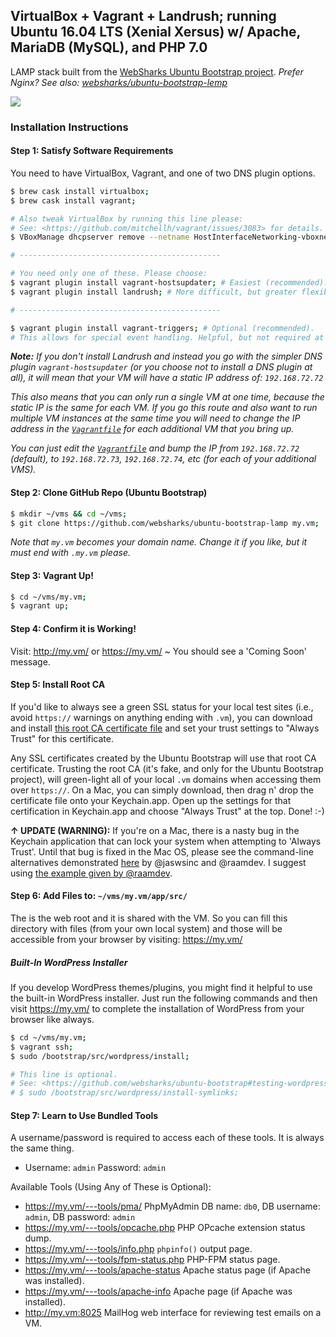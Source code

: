 ## VirtualBox + Vagrant + Landrush; running Ubuntu 16.04 LTS (Xenial Xersus) w/ Apache, MariaDB (MySQL), and PHP 7.0

LAMP stack built from the [WebSharks Ubuntu Bootstrap project](https://github.com/websharks/ubuntu-bootstrap).
_Prefer Nginx? See also: [websharks/ubuntu-bootstrap-lemp](https://github.com/websharks/ubuntu-bootstrap-lemp)_

![](http://cdn.websharks-inc.com/jaswsinc/uploads/2015/03/os-x-vagrant-virtualbox.png)

### Installation Instructions

#### Step 1: Satisfy Software Requirements

You need to have VirtualBox, Vagrant, and one of two DNS plugin options.

```bash
$ brew cask install virtualbox;
$ brew cask install vagrant;

# Also tweak VirtualBox by running this line please:
# See: <https://github.com/mitchellh/vagrant/issues/3083> for details.
$ VBoxManage dhcpserver remove --netname HostInterfaceNetworking-vboxnet0;

# ---------------------------------------------

# You need only one of these. Please choose:
$ vagrant plugin install vagrant-hostsupdater; # Easiest (recommended).
$ vagrant plugin install landrush; # More difficult, but greater flexibility.

# ---------------------------------------------

$ vagrant plugin install vagrant-triggers; # Optional (recommended).
# This allows for special event handling. Helpful, but not required at this time.
```

_**Note:** If you don't install Landrush and instead you go with the simpler DNS plugin `vagrant-hostsupdater` (or you choose not to install a DNS plugin at all), it will mean that your VM will have a static IP address of: `192.168.72.72`_

_This also means that you can only run a single VM at one time, because the static IP is the same for each VM. If you go this route and also want to run multiple VM instances at the same time you will need to change the IP address in the [`Vagrantfile`](Vagrantfile) for each additional VM that you bring up._

_You can just edit the [`Vagrantfile`](Vagrantfile) and bump the IP from `192.168.72.72` (default),  to `192.168.72.73`, `192.168.72.74`, etc (for each of your additional VMS)._

#### Step 2: Clone GitHub Repo (Ubuntu Bootstrap)

```bash
$ mkdir ~/vms && cd ~/vms;
$ git clone https://github.com/websharks/ubuntu-bootstrap-lamp my.vm;
```

_Note that `my.vm` becomes your domain name. Change it if you like, but it must end with `.my.vm` please._

#### Step 3: Vagrant Up!

```bash
$ cd ~/vms/my.vm;
$ vagrant up;
```

#### Step 4: Confirm it is Working!

Visit: http://my.vm/ or https://my.vm/ ~ You should see a 'Coming Soon' message.

#### Step 5: Install Root CA

If you'd like to always see a green SSL status for your local test sites (i.e., avoid `https://` warnings on anything ending with `.vm`), you can download and install [this root CA certificate file](https://github.com/websharks/ubuntu-bootstrap/blob/master/src/ssl/vm-ca-crt.pem) and set your trust settings to "Always Trust" for this certificate.

Any SSL certificates created by the Ubuntu Bootstrap will use that root CA certificate. Trusting the root CA (it's fake, and only for the Ubuntu Bootstrap project), will green-light all of your local `.vm` domains when accessing them over `https://`. On a Mac, you can simply download, then drag n' drop the certificate file onto your Keychain.app. Open up the settings for that certification in Keychain.app and choose "Always Trust" at the top. Done! :-)

**↑ UPDATE (WARNING):** If you're on a Mac, there is a nasty bug in the Keychain application that can lock your system when attempting to 'Always Trust'. Until that bug is fixed in the Mac OS, please see the command-line alternatives demonstrated [here](https://github.com/websharks/ubuntu-bootstrap/issues/11#issuecomment-224305268) by @jaswsinc and @raamdev. I suggest using [the example given by @raamdev](https://github.com/websharks/ubuntu-bootstrap/issues/11#issuecomment-224332504).

#### Step 6: Add Files to: `~/vms/my.vm/app/src/`

The is the web root and it is shared with the VM. So you can fill this directory with files (from your own local system) and those will be accessible from your browser by visiting: https://my.vm/

##### Built-In WordPress Installer

If you develop WordPress themes/plugins, you might find it helpful to use the built-in WordPress installer. Just run the following commands and then visit https://my.vm/ to complete the installation of WordPress from your browser like always.

```bash
$ cd ~/vms/my.vm;
$ vagrant ssh;
$ sudo /bootstrap/src/wordpress/install;

# This line is optional.
# See: <https://github.com/websharks/ubuntu-bootstrap#testing-wordpress-themesplugins-easily>
# $ sudo /bootstrap/src/wordpress/install-symlinks;
```

#### Step 7: Learn to Use Bundled Tools

A username/password is required to access each of these tools. It is always the same thing.

- Username: `admin` Password: `admin`

Available Tools (Using Any of These is Optional):

- <https://my.vm/---tools/pma/> PhpMyAdmin
  DB name: `db0`, DB username: `admin`, DB password: `admin`
- <https://my.vm/---tools/opcache.php> PHP OPcache extension status dump.
- <https://my.vm/---tools/info.php> `phpinfo()` output page.
- <https://my.vm/---tools/fpm-status.php> PHP-FPM status page.
- <https://my.vm/---tools/apache-status> Apache status page (if Apache was installed).
- <https://my.vm/---tools/apache-info> Apache page (if Apache was installed).
- <http://my.vm:8025> MailHog web interface for reviewing test emails on a VM.
